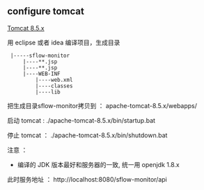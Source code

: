 configure tomcat
----------------

[Tomcat 8.5.x](http://tomcat.apache.org/download-80.cgi)

用 eclipse 或者 idea 编译项目，生成目录

     |-----sflow-monitor  
         |----**.jsp
         |----**.jsp
         |----WEB-INF
             |----web.xml      
             |----classes   
             |----lib

 把生成目录sflow-monitor拷贝到 ： apache-tomcat-8.5.x/webapps/
 
 启动 tomcat : ./apache-tomcat-8.5.x/bin/startup.bat
  
 停止 tomcat ： ./apache-tomcat-8.5.x/bin/shutdown.bat
 
 注意 ： 
 
 * 编译的 JDK 版本最好和服务器的一致, 统一用 openjdk 1.8.x

 此时服务地址 ： http://localhost:8080/sflow-monitor/api
 
 
 
 